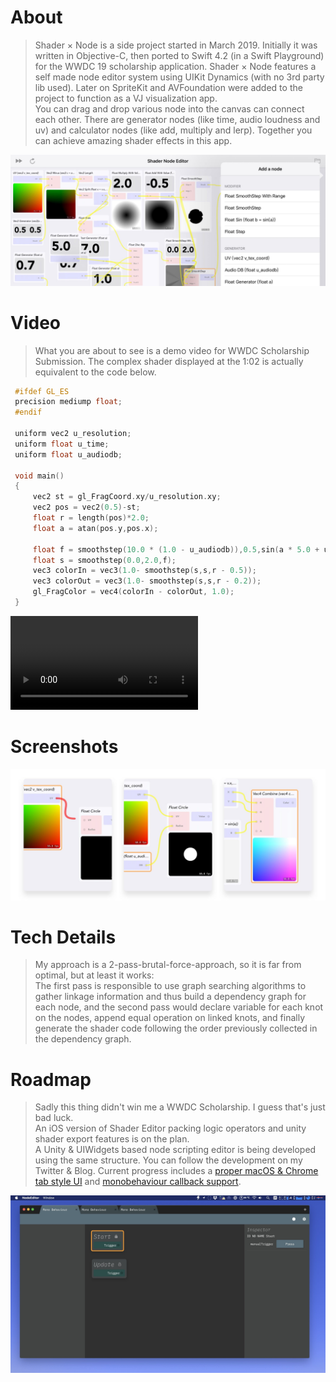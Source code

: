 # About
> Shader × Node is a side project started in March 2019. Initially it was written in Objective-C, then ported to Swift 4.2 (in a Swift Playground) for the WWDC 19 scholarship application. Shader × Node features a self made node editor system using UIKit Dynamics (with no 3rd party lib used). Later on SpriteKit and AVFoundation were added to the project to function as a VJ visualization app.  
You can drag and drop various node into the canvas can connect each other. There are generator nodes (like time, audio loudness and uv) and calculator nodes (like add, multiply and lerp). Together you can achieve amazing shader effects in this app.

![](ipaddemo.jpg)

# Video
> What you are about to see is a demo video for WWDC Scholarship Submission. The complex shader displayed at the 1:02 is actually equivalent to the code below.

```c
 #ifdef GL_ES
 precision mediump float;
 #endif
 
 uniform vec2 u_resolution;
 uniform float u_time;
 uniform float u_audiodb;
 
 void main()
 {
     vec2 st = gl_FragCoord.xy/u_resolution.xy;
     vec2 pos = vec2(0.5)-st;
     float r = length(pos)*2.0;
     float a = atan(pos.y,pos.x);
 
     float f = smoothstep(10.0 * (1.0 - u_audiodb)),0.5,sin(a * 5.0 + u_time) * 0.7 + cos(a * 7.0) * 1.0);
     float s = smoothstep(0.0,2.0,f);
     vec3 colorIn = vec3(1.0- smoothstep(s,s,r - 0.5));
     vec3 colorOut = vec3(1.0- smoothstep(s,s,r - 0.2));
     gl_FragColor = vec4(colorIn - colorOut, 1.0);
 }
```

<video class="video-js vjs-default-skin vjs-big-play-centered" controls data='{ "fluid": true, "techOrder": ["youtube"], "sources": [{ "type": "video/youtube", "src": "https://www.youtube.com/watch?v=otw49ioAm2U"}] }' > </video>

# Screenshots
![](screenshots.jpg)

# Tech Details
> My approach is a 2-pass-brutal-force-approach, so it is far from optimal, but at least it works:  
The first pass is responsible to use graph searching algorithms to gather linkage information and thus build a dependency graph for each node, and the second pass would declare variable for each knot on the nodes, append equal operation on linked knots, and finally generate the shader code following the order previously collected in the dependency graph.  

# Roadmap
> Sadly this thing didn't win me a WWDC Scholarship. I guess that's just bad luck.    
An iOS version of Shader Editor packing logic operators and unity shader export features is on the plan.   
A Unity & UIWidgets based node scripting editor is being developed using the same structure. You can follow the development on my Twitter & Blog. Current progress includes a [proper macOS & Chrome tab style UI](https://twitter.com/JustZht/status/1119124263795957761) and [monobehaviour callback support](https://twitter.com/JustZht/status/1118038675739164672).  

![](unitynodeeditor.jpg)

